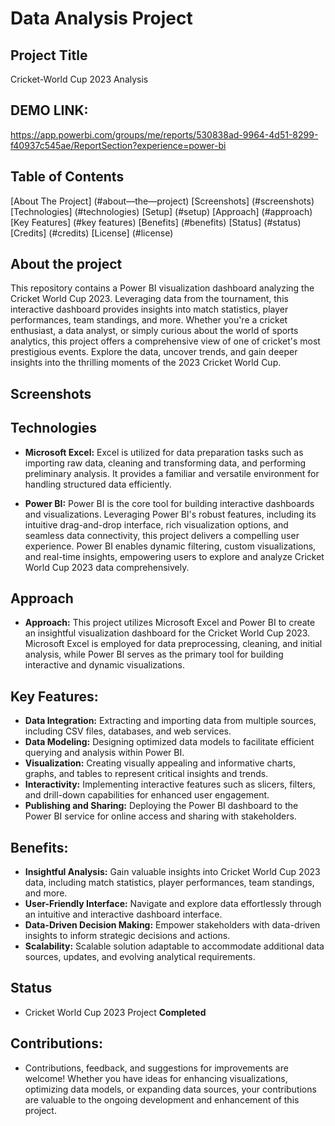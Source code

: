 # Data Analysis Project 
## Project Title
Cricket-World Cup 2023 Analysis 

## DEMO LINK:
https://app.powerbi.com/groups/me/reports/530838ad-9964-4d51-8299-f40937c545ae/ReportSection?experience=power-bi

## Table of Contents
[About The Project] (#about—the—project)
[Screenshots] (#screenshots)
[Technologies] (#technologies)
[Setup] (#setup)
[Approach] (#approach)
[Key Features] (#key features)
[Benefits] (#benefits)
[Status] (#status)
[Credits] (#credits)
[License] (#license)

## About the project
This repository contains a Power BI visualization dashboard analyzing the Cricket World Cup 2023. Leveraging data from the tournament, this interactive dashboard provides insights into match statistics, player performances, team standings, and more. Whether you're a cricket enthusiast, a data analyst, or simply curious about the world of sports analytics, this project offers a comprehensive view of one of cricket's most prestigious events. Explore the data, uncover trends, and gain deeper insights into the thrilling moments of the 2023 Cricket World Cup.

## Screenshots
## Technologies
- **Microsoft Excel:** Excel is utilized for data preparation tasks such as importing raw data, cleaning and transforming data, and performing preliminary analysis. It provides a familiar and versatile environment for handling structured data efficiently.

- **Power BI:** Power BI is the core tool for building interactive dashboards and visualizations. Leveraging Power BI's robust features, including its intuitive drag-and-drop interface, rich visualization options, and seamless data connectivity, this project delivers a compelling user experience. Power BI enables dynamic filtering, custom visualizations, and real-time insights, empowering users to explore and analyze Cricket World Cup 2023 data comprehensively.

## Approach
- **Approach:**
This project utilizes Microsoft Excel and Power BI to create an insightful visualization dashboard for the Cricket World Cup 2023. Microsoft Excel is employed for data preprocessing, cleaning, and initial analysis, while Power BI serves as the primary tool for building interactive and dynamic visualizations.

## Key Features:
- **Data Integration:** Extracting and importing data from multiple sources, including CSV files, databases, and web services.
- **Data Modeling:** Designing optimized data models to facilitate efficient querying and analysis within Power BI.
- **Visualization:** Creating visually appealing and informative charts, graphs, and tables to represent critical insights and trends.
- **Interactivity:** Implementing interactive features such as slicers, filters, and drill-down capabilities for enhanced user engagement.
- **Publishing and Sharing:** Deploying the Power BI dashboard to the Power BI service for online access and sharing with stakeholders.

## Benefits:

- **Insightful Analysis:** Gain valuable insights into Cricket World Cup 2023 data, including match statistics, player performances, team standings, and more.
- **User-Friendly Interface:** Navigate and explore data effortlessly through an intuitive and interactive dashboard interface.
- **Data-Driven Decision Making:** Empower stakeholders with data-driven insights to inform strategic decisions and actions.
- **Scalability:** Scalable solution adaptable to accommodate additional data sources, updates, and evolving analytical requirements.

## Status
- Cricket World Cup 2023 Project **Completed**
 
## Contributions:
- Contributions, feedback, and suggestions for improvements are welcome! Whether you have ideas for enhancing visualizations, optimizing data models, or expanding data sources, your contributions are valuable to the ongoing development and enhancement of this project.
